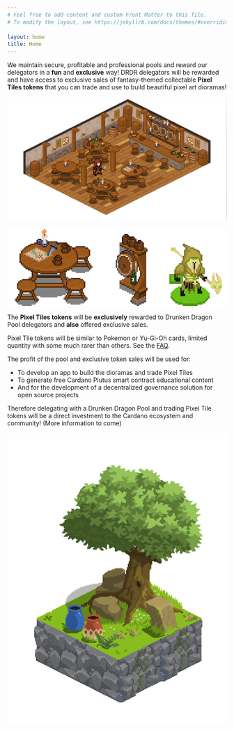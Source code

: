 ```yaml
---
# Feel free to add content and custom Front Matter to this file.
# To modify the layout, see https://jekyllrb.com/docs/themes/#overriding-theme-defaults

layout: home
title: Home
---
```


We maintain secure, profitable and professional pools and reward our delegators in a **fun** and **exclusive** way! DRDR delegators will be rewarded and have access to exclusive sales of fantasy-themed collectable **Pixel Tiles tokens** that you can trade and use to build beautiful pixel art dioramas!

![Pixel Tile Tavern Diorama 1](/assets/img/tavern-diorama-example.png)

![Pixel Tile Tavern Example 1](/assets/img/tiles-example-1.png)

The **Pixel Tiles tokens** will be **exclusively** rewarded to Drunken Dragon Pool delegators and **also** offered exclusive sales. 

Pixel Tile tokens will be similar to Pokemon or Yu-Gi-Oh cards, limited quantity with some much rarer than others. See the [FAQ](/faq.html).

The profit of the pool and exclusive token sales will be used for:

* To develop an app to build the dioramas and trade Pixel Tiles
* To generate free Cardano Plutus smart contract educational content
* And for the development of a decentralized governance solution for open source projects

Therefore delegating with a Drunken Dragon Pool and trading Pixel Tile tokens will be a direct investment to the Cardano ecosystem and community! (More information to come)

![Pixel Tile Tavern Diorama 2](/assets/img/plains-diorama-example.png)
